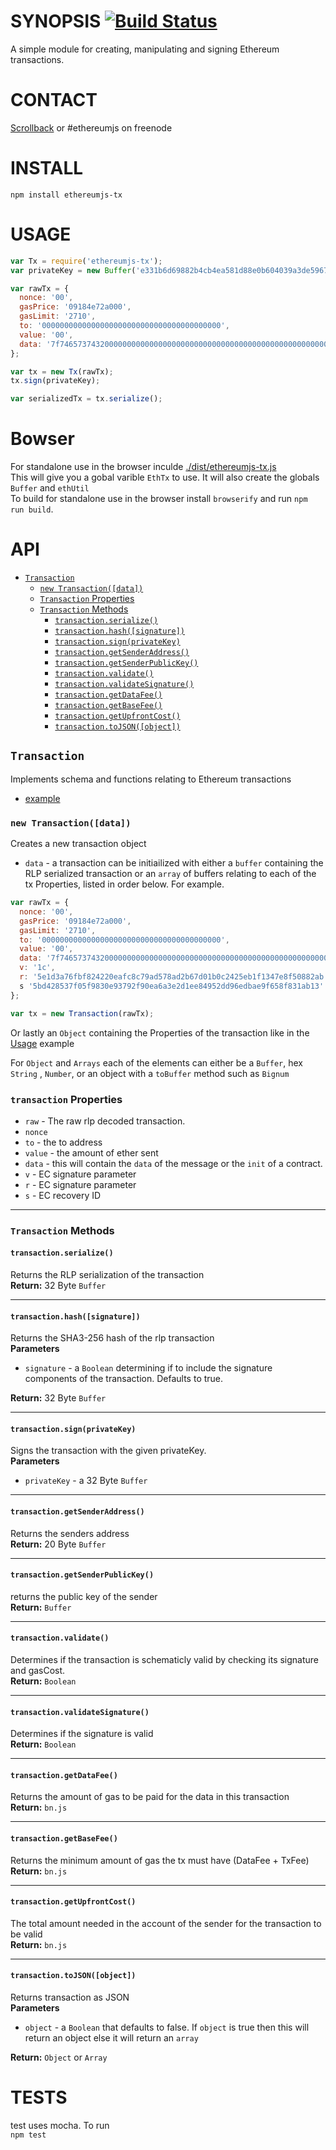 # SYNOPSIS [![Build Status](https://travis-ci.org/ethereum/ethereumjs-tx.svg)](https://travis-ci.org/ethereum/ethereumjs-tx)
A simple module for creating, manipulating and signing Ethereum transactions. 

# CONTACT
 [Scrollback](https://scrollback.io/ethereumjs/all/all-messages) or #ethereumjs on freenode

# INSTALL
`npm install ethereumjs-tx`

# USAGE
```javascript
var Tx = require('ethereumjs-tx');
var privateKey = new Buffer('e331b6d69882b4cb4ea581d88e0b604039a3de5967688d3dcffdd2270c0fd109', 'hex');

var rawTx = {
  nonce: '00',
  gasPrice: '09184e72a000', 
  gasLimit: '2710',
  to: '0000000000000000000000000000000000000000', 
  value: '00', 
  data: '7f7465737432000000000000000000000000000000000000000000000000000000600057'
};

var tx = new Tx(rawTx);
tx.sign(privateKey);

var serializedTx = tx.serialize();

```

# Bowser  
For standalone use in the browser inculde [./dist/ethereumjs-tx.js](https://github.com/ethereum/ethereumjs-tx/blob/master/dist/ethereumjs-tx.js)  
This will give you a gobal varible `EthTx` to use. It will also create the globals `Buffer` and `ethUtil`  
To build for standalone use in the browser install `browserify` and run `npm run build`.

# API

- [`Transaction`](#transaction)
    - [`new Transaction([data])`](#new-transactiondata)
    - [`Transaction` Properties](#transaction-properties)
    - [`Transaction` Methods](#transaction-methods)
        - [`transaction.serialize()`](#transactionserialize) 
        - [`transaction.hash([signature])`](#transactionhashsignature)
        - [`transaction.sign(privateKey)`](#transactionsignprivatekey)
        - [`transaction.getSenderAddress()`](#transactiongetsenderaddress)
        - [`transaction.getSenderPublicKey()`](#transactiongetsenderpublickey)
        - [`transaction.validate()`](#transactionvalidate)
        - [`transaction.validateSignature()`](#transactionvalidatesignature)
        - [`transaction.getDataFee()`](#transactiongetdatafee)
        - [`transaction.getBaseFee()`](#transactiongetbasefee)
        - [`transaction.getUpfrontCost()`](#transactiongetupfrontcost)
        - [`transaction.toJSON([object])`](#transactiontojsonobject)

## `Transaction`
Implements schema and functions relating to Ethereum transactions
- [example](https://github.com/ethereum/ethereumjs-tx/blob/master/examples/transactions.js)

### `new Transaction([data])`
Creates a new transaction object
- `data` - a transaction can be initiailized with either a `buffer` containing the RLP serialized transaction or an `array` of buffers relating to each of the tx Properties, listed in order below.  For example.
```javascript
var rawTx = {
  nonce: '00',
  gasPrice: '09184e72a000', 
  gasLimit: '2710',
  to: '0000000000000000000000000000000000000000', 
  value: '00', 
  data: '7f7465737432000000000000000000000000000000000000000000000000000000600057',
  v: '1c', 
  r: '5e1d3a76fbf824220eafc8c79ad578ad2b67d01b0c2425eb1f1347e8f50882ab',
  s '5bd428537f05f9830e93792f90ea6a3e2d1ee84952dd96edbae9f658f831ab13'
};

var tx = new Transaction(rawTx);
```
Or lastly an `Object` containing the Properties of the transaction like in the [Usage](#usage) example

For `Object` and `Arrays` each of the elements can either be a `Buffer`, hex `String` , `Number`, or an object with a `toBuffer` method such as `Bignum`

### `transaction` Properties
- `raw` - The raw rlp decoded transaction.
- `nonce` 
- `to` - the to address
- `value` - the amount of ether sent
- `data` - this will contain the `data` of the message or the `init` of a contract.
- `v` - EC signature parameter
- `r` - EC signature parameter
- `s` - EC recovery ID

--------------------------------------------------------

### `Transaction` Methods

#### `transaction.serialize()`
Returns the RLP serialization of the transaction  
**Return:** 32 Byte `Buffer`

--------------------------------------------------------

#### `transaction.hash([signature])`
Returns the SHA3-256 hash of the rlp transaction  
**Parameters**  
- `signature` - a `Boolean` determining if to include the signature components of the transaction. Defaults to true. 

**Return:** 32 Byte `Buffer`

--------------------------------------------------------

#### `transaction.sign(privateKey)`
Signs the transaction with the given privateKey.  
**Parameters**  
- `privateKey` - a 32 Byte `Buffer`

--------------------------------------------------------

#### `transaction.getSenderAddress()`
Returns the senders address  
**Return:** 20 Byte `Buffer`

--------------------------------------------------------

#### `transaction.getSenderPublicKey()`
returns the public key of the  sender  
**Return:** `Buffer`

--------------------------------------------------------

#### `transaction.validate()`
Determines if the transaction is schematicly valid by checking its signature and gasCost.  
**Return:** `Boolean` 

--------------------------------------------------------

#### `transaction.validateSignature()`
Determines if the signature is valid  
**Return:** `Boolean` 

--------------------------------------------------------

#### `transaction.getDataFee()`
Returns the amount of gas to be paid for the data in this transaction  
**Return:** `bn.js` 

--------------------------------------------------------

#### `transaction.getBaseFee()`
Returns the minimum amount of gas the tx must have (DataFee + TxFee)  
**Return:** `bn.js` 

--------------------------------------------------------

#### `transaction.getUpfrontCost()`
The total amount needed in the account of the sender for the transaction to be valid  
**Return:** `bn.js` 

--------------------------------------------------------

#### `transaction.toJSON([object])`
Returns transaction as JSON  
**Parameters**  
- `object` - a `Boolean` that defaults to false. If `object` is true then this will return an object else it will return an `array`  

**Return:** `Object` or `Array`

# TESTS
test uses mocha. To run  
`npm test`
